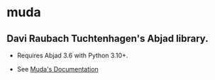 # muda

## Davi Raubach Tuchtenhagen's Abjad library.

- Requires Abjad 3.6 with Python 3.10+.

- See [Muda's Documentation](https://www.daviraubach.com/muda)
